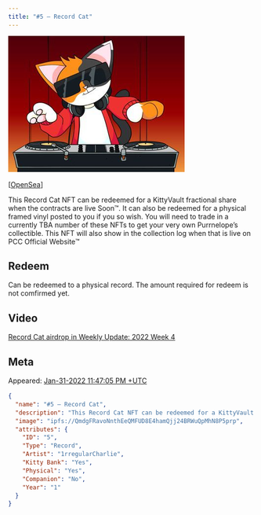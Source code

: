 ```yaml
---
title: "#5 – Record Cat"
---
```


[![#5 – Record Cat](../assets/kittyvalut-purrks/QmdgFRavoNnthEeQMFUD8E4hamQjj24BRWuQpMhN8P5prp_resize.jpg)](https://ipfs.io/ipfs/QmdgFRavoNnthEeQMFUD8E4hamQjj24BRWuQpMhN8P5prp)

[[OpenSea](https://opensea.io/assets/0xda7d42b6167f1497346d7b2336a6d7a603026db1/4)]

This Record Cat NFT can be redeemed for a KittyVault fractional share when the contracts are live Soon:tm:. It can also be redeemed for a physical framed vinyl posted to you if you so wish. You will need to trade in a currently TBA number of these NFTs to get your very own Purrnelope’s collectible. This NFT will also show in the collection log when that is live on  PCC Official Website:tm:

## Redeem

Can be redeemed to a physical record. The amount required for redeem is not comfirmed yet.

## Video

[Record Cat airdrop in Weekly Update: 2022 Week 4](/posts/weekly-update/2022w04)

## Meta

Appeared: [Jan-31-2022 11:47:05 PM +UTC](https://etherscan.io/tx/0x18ab97b8aee2e840ec788a1b2bb6dd90cb07f19d4f154205b219422b256dbd6b)

```json title="ipfs://QmcWcJuqV2D4q6hWAf9fA8y5GyTDPgZg3kmt7ynikwwQ8K"
{
  "name": "#5 – Record Cat",
  "description": "This Record Cat NFT can be redeemed for a KittyVault fractional share when the contracts are live Soon:tm:. It can also be redeemed for a physical framed vinyl posted to you if you so wish. You will need to trade in a currently TBA number of these NFTs to get your very own Purrnelope’s collectible. This NFT will also show in the collection log when that is live on our website:tm:",
  "image": "ipfs://QmdgFRavoNnthEeQMFUD8E4hamQjj24BRWuQpMhN8P5prp",
  "attributes": {
    "ID": "5",
    "Type": "Record",
    "Artist": "1rregularCharlie",
    "Kitty Bank": "Yes",
    "Physical": "Yes",
    "Companion": "No",
    "Year": "1"
  }
}
```
